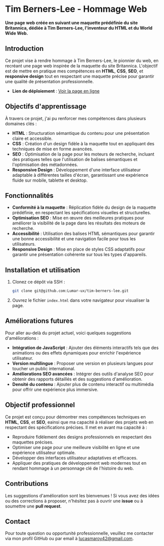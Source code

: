 # Tim Berners-Lee - Hommage Web

**Une page web créée en suivant une maquette prédéfinie du site Britannica, dédiée à Tim Berners-Lee, l'inventeur du HTML et du World Wide Web.**

## Introduction

Ce projet vise à rendre hommage à Tim Berners-Lee, le pionnier du web, en recréant une page web inspirée de la maquette du site Britannica. L'objectif est de mettre en pratique mes compétences en **HTML**, **CSS**, **SEO**, et **responsive design** tout en respectant une maquette précise pour garantir une qualité de présentation professionnelle.

- **Lien de déploiement** : [Voir la page en ligne](https://lumar-ux.github.io/tim-berners-lee/)

## Objectifs d'apprentissage

À travers ce projet, j'ai pu renforcer mes compétences dans plusieurs domaines clés :

- **HTML** : Structuration sémantique du contenu pour une présentation claire et accessible.
- **CSS** : Création d'un design fidèle à la maquette tout en appliquant des techniques de mise en forme avancées.
- **SEO** : Optimisation de la page pour les moteurs de recherche, incluant des pratiques telles que l'utilisation de balises sémantiques et l'optimisation des métadonnées.
- **Responsive Design** : Développement d'une interface utilisateur adaptable à différentes tailles d'écran, garantissant une expérience fluide sur mobile, tablette et desktop.

## Fonctionnalités

- **Conformité à la maquette** : Réplication fidèle du design de la maquette prédéfinie, en respectant les spécifications visuelles et structurelles.
- **Optimisation SEO** : Mise en œuvre des meilleures pratiques pour améliorer la visibilité de la page dans les résultats des moteurs de recherche.
- **Accessibilité** : Utilisation des balises HTML sémantiques pour garantir une bonne accessibilité et une navigation facile pour tous les utilisateurs.
- **Responsive Design** : Mise en place de styles CSS adaptatifs pour garantir une présentation cohérente sur tous les types d'appareils.

## Installation et utilisation

1. Clonez ce dépôt via SSH :  
   ```bash
   git clone git@github.com:Lumar-ux/tim-berners-lee.git
   ```
2. Ouvrez le fichier `index.html` dans votre navigateur pour visualiser la page.

## Améliorations futures

Pour aller au-delà du projet actuel, voici quelques suggestions d'améliorations :

- **Intégration de JavaScript** : Ajouter des éléments interactifs tels que des animations ou des effets dynamiques pour enrichir l'expérience utilisateur.
- **Version multilingue** : Proposer une version en plusieurs langues pour toucher un public international.
- **Améliorations SEO avancées** : Intégrer des outils d'analyse SEO pour obtenir des rapports détaillés et des suggestions d'amélioration.
- **Densité du contenu** : Ajouter plus de contenu interactif ou multimédia pour offrir une expérience plus immersive.

## Objectif professionnel

Ce projet est conçu pour démontrer mes compétences techniques en **HTML**, **CSS**, et **SEO**, eainsi que ma capacité à réaliser des projets web en respectant des spécifications précises. Il met en avant ma capacité à :

- Reproduire fidèlement des designs professionnels en respectant des maquettes précises.
- Optimiser une page pour une meilleure visibilité en ligne et une expérience utilisateur optimale.
- Développer des interfaces utilisateur adaptatives et efficaces.
- Appliquer des pratiques de développement web modernes tout en rendant hommage à un personnage clé de l'histoire du web.

## Contributions

Les suggestions d'amélioration sont les bienvenues ! Si vous avez des idées ou des corrections à proposer, n'hésitez pas à ouvrir une **issue** ou à soumettre une **pull request**.

## Contact

Pour toute question ou opportunité professionnelle, veuillez me contacter via mon profil GitHub ou par email à [lucasmaroy42@gmail.com](mailto:lucasmaroy42@gmail.com).
